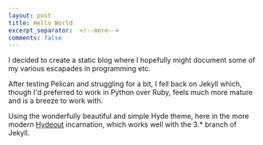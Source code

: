 ```yaml
---
layout: post
title: Hello World
excerpt_separator:  <!--more-->
comments: false
---
```


I decided to create a static blog where I hopefully might document some of my
various escapades in programming etc.

After testing Pelican and struggling for a bit, I fell back on Jekyll which,
though I'd preferred to work in Python over Ruby, feels much more mature and
is a breeze to work with.

Using the wonderfully beautiful and simple Hyde theme, here in the more modern
[Hydeout](https://github.com/fongandrew/hydeout) incarnation, which works well
with the 3.* branch of Jekyll.
